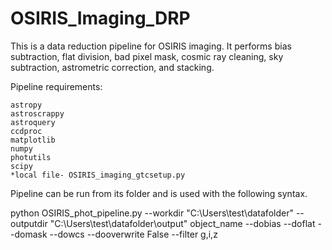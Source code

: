 # OSIRIS_Imaging_DRP
This is a data reduction pipeline for OSIRIS imaging. It performs bias subtraction, flat division, bad pixel mask, cosmic ray cleaning, sky subtraction, astrometric correction, and stacking.

Pipeline requirements:

    astropy
    astroscrappy
    astroquery
    ccdproc
    matplotlib
    numpy
    photutils
    scipy
    *local file- OSIRIS_imaging_gtcsetup.py


Pipeline can be run from its folder and is used with the following syntax.

python OSIRIS_phot_pipeline.py --workdir  "C:\Users\test\datafolder" --outputdir "C:\Users\test\datafolder\output" object_name --dobias --doflat --domask --dowcs --dooverwrite False --filter g,i,z
